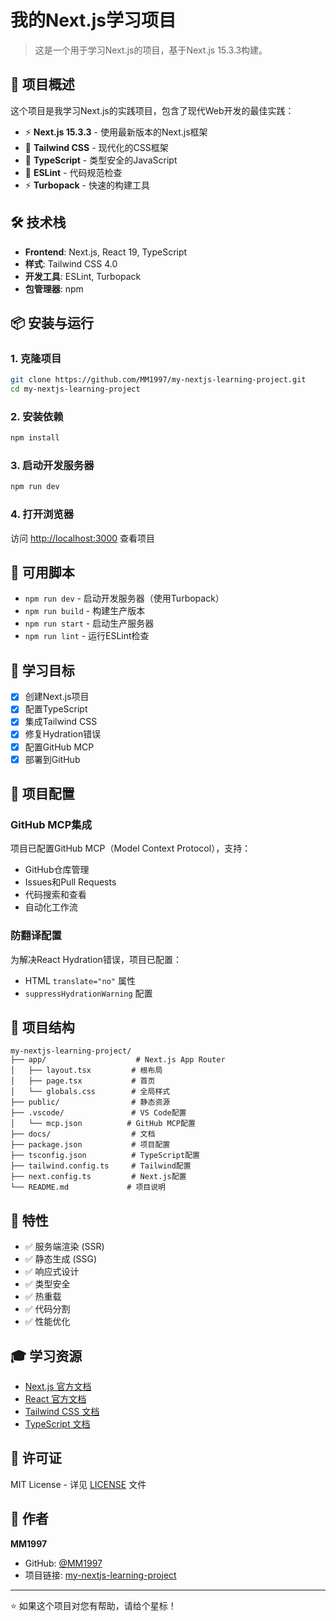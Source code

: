 # 我的Next.js学习项目

> 这是一个用于学习Next.js的项目，基于Next.js 15.3.3构建。

## 🚀 项目概述

这个项目是我学习Next.js的实践项目，包含了现代Web开发的最佳实践：

- ⚡ **Next.js 15.3.3** - 使用最新版本的Next.js框架
- 🎨 **Tailwind CSS** - 现代化的CSS框架
- 📝 **TypeScript** - 类型安全的JavaScript
- 🔧 **ESLint** - 代码规范检查
- ⚡ **Turbopack** - 快速的构建工具

## 🛠️ 技术栈

- **Frontend**: Next.js, React 19, TypeScript
- **样式**: Tailwind CSS 4.0
- **开发工具**: ESLint, Turbopack
- **包管理器**: npm

## 📦 安装与运行

### 1. 克隆项目
```bash
git clone https://github.com/MM1997/my-nextjs-learning-project.git
cd my-nextjs-learning-project
```

### 2. 安装依赖
```bash
npm install
```

### 3. 启动开发服务器
```bash
npm run dev
```

### 4. 打开浏览器
访问 [http://localhost:3000](http://localhost:3000) 查看项目

## 📝 可用脚本

- `npm run dev` - 启动开发服务器（使用Turbopack）
- `npm run build` - 构建生产版本
- `npm run start` - 启动生产服务器
- `npm run lint` - 运行ESLint检查

## 🎯 学习目标

- [x] 创建Next.js项目
- [x] 配置TypeScript
- [x] 集成Tailwind CSS
- [x] 修复Hydration错误
- [x] 配置GitHub MCP
- [x] 部署到GitHub

## 🔧 项目配置

### GitHub MCP集成
项目已配置GitHub MCP（Model Context Protocol），支持：
- GitHub仓库管理
- Issues和Pull Requests
- 代码搜索和查看
- 自动化工作流

### 防翻译配置
为解决React Hydration错误，项目已配置：
- HTML `translate="no"` 属性
- `suppressHydrationWarning` 配置

## 📁 项目结构

```
my-nextjs-learning-project/
├── app/                    # Next.js App Router
│   ├── layout.tsx         # 根布局
│   ├── page.tsx           # 首页
│   └── globals.css        # 全局样式
├── public/                # 静态资源
├── .vscode/               # VS Code配置
│   └── mcp.json          # GitHub MCP配置
├── docs/                  # 文档
├── package.json           # 项目配置
├── tsconfig.json          # TypeScript配置
├── tailwind.config.ts     # Tailwind配置
├── next.config.ts         # Next.js配置
└── README.md             # 项目说明
```

## 🌟 特性

- ✅ 服务端渲染 (SSR)
- ✅ 静态生成 (SSG)
- ✅ 响应式设计
- ✅ 类型安全
- ✅ 热重载
- ✅ 代码分割
- ✅ 性能优化

## 🎓 学习资源

- [Next.js 官方文档](https://nextjs.org/docs)
- [React 官方文档](https://react.dev)
- [Tailwind CSS 文档](https://tailwindcss.com/docs)
- [TypeScript 文档](https://www.typescriptlang.org/docs)

## 📄 许可证

MIT License - 详见 [LICENSE](LICENSE) 文件

## 👤 作者

**MM1997**
- GitHub: [@MM1997](https://github.com/MM1997)
- 项目链接: [my-nextjs-learning-project](https://github.com/MM1997/my-nextjs-learning-project)

---

⭐ 如果这个项目对您有帮助，请给个星标！
